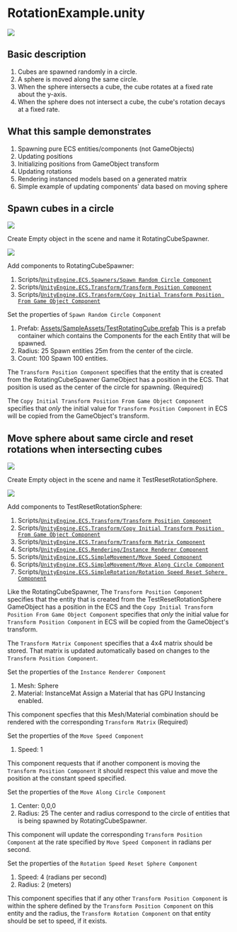 # RotationExample.unity

![](https://media.giphy.com/media/3o7WIPjJUcuIEze5Ww/giphy.gif)

## Basic description

1. Cubes are spawned randomly in a circle.
2. A sphere is moved along the same circle.
3. When the sphere intersects a cube, the cube rotates at a fixed rate about the y-axis.
4. When the sphere does not intersect a cube, the cube's rotation decays at a fixed rate.

## What this sample demonstrates

1. Spawning pure ECS entities/components (not GameObjects)
2. Updating positions
3. Initializing positions from GameObject transform
3. Updating rotations
4. Rendering instanced models based on a generated matrix
5. Simple example of updating components' data based on moving sphere

## Spawn cubes in a circle

![](https://i.imgur.com/xGoyVjL.png)

Create Empty object in the scene and name it RotatingCubeSpawner.

![](https://i.imgur.com/GlQ7sMB.png)

Add components to RotatingCubeSpawner:
1. Scripts/[```UnityEngine.ECS.Spawners/Spawn Random Circle Component```](https://hackmd.io/CYdghmCsIJwwtAZgGwGMTwCyQBwLDpAAxZgCMkZAZmFUZgKYNA==)
2. Scripts/[```UnityEngine.ECS.Transform/Transform Position Component```](https://hackmd.io/GYJgrAzAhgxg7ADgLQBMpjEgLAiEkJShIAMARgJwBsApgIwXQl1lA===)
3. Scripts/[```UnityEngine.ECS.Transform/Copy Initial Transform Position From Game Object Component```](https://hackmd.io/EwTgbGIOwBwIYFoBmckEYEBY5pgmAJnIgEZoEEDGwcApvWgKxA==)

Set the properties of ```Spawn Random Circle Component```
1. Prefab: [Assets/SampleAssets/TestRotatingCube.prefab](https://hackmd.io/BwFgZsAMCmCsYFoAmBmF0EgOwoGwIEMAjAYwEYEjZgtpcVhcyCsg) 
This is a prefab container which contains the Components for the each Entity that will be spawned. 
2. Radius: 25 
Spawn entities 25m from the center of the circle.
3. Count: 100
Spawn 100 entities.


The ```Transform Position Component``` specifies that the entity that is created from the RotatingCubeSpawner GameObject has a position in the ECS. That position is used as the center of the circle for spawning. (Required)

The ```Copy Initial Transform Position From Game Object Component``` specifies that _only_ the initial value for ```Transform Position Component``` in ECS will be copied from the GameObject's transform. 

## Move sphere about same circle and reset rotations when intersecting cubes

![](https://i.imgur.com/GyBUpSo.png)

Create Empty object in the scene and name it TestResetRotationSphere.

![](https://i.imgur.com/7WmSLyN.png)

Add components to TestResetRotationSphere:
1. Scripts/[```UnityEngine.ECS.Transform/Transform Position Component```](https://hackmd.io/GYJgrAzAhgxg7ADgLQBMpjEgLAiEkJShIAMARgJwBsApgIwXQl1lA===)
2. Scripts/[```UnityEngine.ECS.Transform/Copy Initial Transform Position From Game Object Component```](https://hackmd.io/EwTgbGIOwBwIYFoBmckEYEBY5pgmAJnIgEZoEEDGwcApvWgKxA==)
3. Scripts/[```UnityEngine.ECS.Transform/Transform Matrix Component```](https://hackmd.io/MYZgRgbAnDCGC0ATAZgVgQFlARnlCyA7PLAKYAMYYsiUqEY2QA==)
4. Scripts/[```UnityEngine.ECS.Rendering/Instance Renderer Component```](https://hackmd.io/EYQwDAjAnGDGAsBaAZgDhKx9gTIk8sArIgGxgDsEwxAzKQKZghA=)
5. Scripts/[```UnityEngine.ECS.SimpleMovement/Move Speed Component```](https://hackmd.io/GYZghgDAnA7AjAVgLQwEwDY5ICxgEbKwRhJQDGeEAHJuCHiEA===)
6. Scripts/[```UnityEngine.ECS.SimpleMovement/Move Along Circle Component```](https://hackmd.io/JwRgxgZgzARgJgBgLQDYoCYAcSAsB2ApTCBbCYPYFAVnWoFMcxqg)
7. Scripts/[```UnityEngine.ECS.SimpleRotation/Rotation Speed Reset Sphere Component```](https://hackmd.io/KYBgrALAbARgHHAtMGMBMiIGY0bmgEwxAjgHYQYBjARgDMQ4og==)

Like the RotatingCubeSpawner, The ```Transform Position Component``` specifies that the entity that is created from the TestResetRotationSphere GameObject has a position in the ECS and the ```Copy Initial Transform Position From Game Object Component``` specifies that _only_ the initial value for ```Transform Position Component``` in ECS will be copied from the GameObject's transform. 

The ```Transform Matrix Component``` specifies that a 4x4 matrix should be stored. That matrix is updated automatically based on changes to the ```Transform Position Component```.

Set the properties of the ```Instance Renderer Component```
1. Mesh: Sphere
2. Material: InstanceMat
Assign a Material that has GPU Instancing enabled.

This component specfies that this Mesh/Material combination should be rendered with the corresponding ```Transform Matrix``` (Required)

Set the properties of the ```Move Speed Component```
1. Speed: 1

This component requests that if another component is moving the ```Transform Position Component``` it should respect this value and move the position at the constant speed specified.

Set the properties of the ```Move Along Circle Component```
1. Center: 0,0,0
2. Radius: 25
The center and radius correspond to the circle of entities that is being spawned by RotatingCubeSpawner.

This component will update the corresponding ```Transform Position Component``` at the rate specified by ```Move Speed Component``` in radians per second.

Set the properties of the ```Rotation Speed Reset Sphere Component```
1. Speed: 4 (radians per second)
2. Radius: 2 (meters)

This component specifies that if any other ```Transform Position Component``` is within the sphere defined by the ```Transform Position Component``` on this entity and the radius, the ```Transform Rotation Component``` on that entity should be set to speed, if it exists.


















